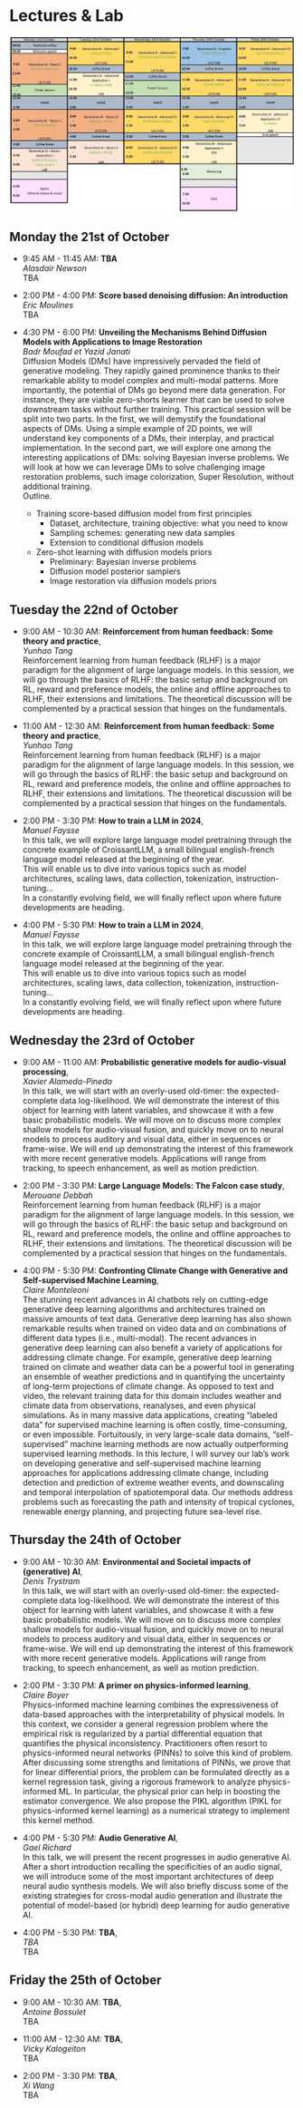 # Lectures & Lab

![alt text](Images/Planning.jpg "Schedule")

## Monday the 21st of October

* 9:45 AM - 11:45 AM: **TBA**<br/>
_Alasdair Newson_<br/>
TBA

* 2:00 PM - 4:00 PM: **Score based denoising diffusion: An introduction**<br/>
_Eric Moulines_ <br/>
TBA

* 4:30 PM - 6:00 PM: **Unveiling the Mechanisms Behind Diffusion Models with Applications to Image Restoration** <br/>
_Badr Moufad et Yazid Janati_<br/>
Diffusion Models (DMs) have impressively pervaded the field of generative modeling. They rapidly gained prominence thanks to their remarkable ability to model complex and multi-modal patterns. More importantly, the potential of DMs go beyond mere data generation. For instance, they are viable zero-shorts learner that can be used to solve downstream tasks without further training.
This practical session will be split into two parts. In the first, we will demystify the foundational aspects of DMs. Using a simple example of 2D points, we will understand key components of a DMs, their interplay, and practical implementation. In the second part, we will explore one among the interesting applications of DMs: solving Bayesian inverse problems. We will look at how we can leverage DMs to solve challenging image restoration problems, such image colorization, Super Resolution, without additional training. <br/>
Outline.
    * Training score-based diffusion model from first principles
      * Dataset, architecture, training objective: what you need to know
      * Sampling schemes: generating new data samples
      * Extension to conditional diffusion models
    * Zero-shot learning with diffusion models priors
      * Preliminary: Bayesian inverse problems
      * Diffusion model posterior samplers
      * Image restoration via diffusion models priors



## Tuesday the 22nd of October



* 9:00 AM - 10:30 AM: **Reinforcement from human feedback: Some theory and practice**, <br/>
_Yunhao Tang_<br/>
Reinforcement learning from human feedback (RLHF) is a major paradigm for the alignment of large language models. In this session, we will go through the basics of RLHF: the basic setup and background on RL, reward and preference models, the online and offline approaches to RLHF, their extensions and limitations. The theoretical discussion will be complemented by a practical session that hinges on the fundamentals.


* 11:00 AM - 12:30 AM: **Reinforcement from human feedback: Some theory and practice**, <br/>
_Yunhao Tang_<br/>
Reinforcement learning from human feedback (RLHF) is a major paradigm for the alignment of large language models. In this session, we will go through the basics of RLHF: the basic setup and background on RL, reward and preference models, the online and offline approaches to RLHF, their extensions and limitations. The theoretical discussion will be complemented by a practical session that hinges on the fundamentals.


* 2:00 PM - 3:30 PM: **How to train a LLM in 2024**, <br/>
_Manuel Faysse_<br/>
In this talk, we will explore large language model pretraining through the concrete example of CroissantLLM, a small bilingual english-french language model released at the beginning of the year. <br>
This will enable us to dive into various topics such as model architectures, scaling laws, data collection, tokenization, instruction-tuning...<br>
In a constantly evolving field, we will finally reflect upon where future developments are heading.<br>

* 4:00 PM - 5:30 PM: **How to train a LLM in 2024**, <br/>
_Manuel Faysse_<br/>
In this talk, we will explore large language model pretraining through the concrete example of CroissantLLM, a small bilingual english-french language model released at the beginning of the year. <br>
This will enable us to dive into various topics such as model architectures, scaling laws, data collection, tokenization, instruction-tuning...<br>
In a constantly evolving field, we will finally reflect upon where future developments are heading.<br>


## Wednesday the 23rd of October

* 9:00 AM - 11:00 AM: **Probabilistic generative models for audio-visual processing**, <br/>
_Xavier Alameda-Pineda_<br/>
In this talk, we will start with an overly-used old-timer: the expected-complete data log-likelihood. We will demonstrate the interest of this object for learning with latent variables, and showcase it with a few basic probabilistic models. We will move on to discuss more complex shallow models for audio-visual fusion, and quickly move on to neural models to process auditory and visual data, either in sequences or frame-wise. We will end up demonstrating the interest of this framework with more recent generative models. Applications will range from tracking, to speech enhancement, as well as motion prediction.

* 2:00 PM - 3:30 PM: **Large Language Models: The Falcon case study**, <br/>
  _Merouane Debbah_<br/>
Reinforcement learning from human feedback (RLHF) is a major paradigm for the alignment of large language models. In this session, we will go through the basics of RLHF: the basic setup and background on RL, reward and preference models, the online and offline approaches to RLHF, their extensions and limitations. The theoretical discussion will be complemented by a practical session that hinges on the fundamentals.


* 4:00 PM - 5:30 PM: **Confronting Climate Change with Generative and Self-supervised Machine Learning**, <br/>
_Claire Monteleoni_<br/>
The stunning recent advances in AI chatbots rely on cutting-edge generative deep learning algorithms and architectures trained on massive amounts of text data. Generative deep learning has also shown remarkable results when trained on video data and on combinations of different data types (i.e., multi-modal). The recent advances in generative deep learning can also benefit a variety of applications for addressing climate change. For example, generative deep learning trained on climate and weather data can be a powerful tool in generating an ensemble of weather predictions and in quantifying the uncertainty of long-term projections of climate change. 
As opposed to text and video, the relevant training data for this domain includes weather and climate data from observations, reanalyses, and even physical simulations. As in many massive data applications, creating “labeled data” for supervised machine learning is often costly, time-consuming, or even impossible. Fortuitously, in very large-scale data domains, “self-supervised” machine learning methods are now actually outperforming supervised learning methods. In this lecture, I will survey our lab’s work on developing generative and self-supervised machine learning approaches for applications addressing climate change, including detection and prediction of extreme weather events, and downscaling and temporal interpolation of spatiotemporal data. Our methods address problems such as forecasting the path and intensity of tropical cyclones, renewable energy planning, and projecting future sea-level rise.

## Thursday the 24th of October

* 9:00 AM - 10:30 AM: **Environmental and Societal impacts of (generative) AI**, <br/>
_Denis Trystram_<br/>
In this talk, we will start with an overly-used old-timer: the expected-complete data log-likelihood. We will demonstrate the interest of this object for learning with latent variables, and showcase it with a few basic probabilistic models. We will move on to discuss more complex shallow models for audio-visual fusion, and quickly move on to neural models to process auditory and visual data, either in sequences or frame-wise. We will end up demonstrating the interest of this framework with more recent generative models. Applications will range from tracking, to speech enhancement, as well as motion prediction.

* 2:00 PM - 3:30 PM: **A primer on physics-informed learning**, <br/>
 _Claire Boyer_<br/>
Physics-informed machine learning combines the expressiveness of data-based approaches with the interpretability of physical models. In this context, we consider a general regression problem where the empirical risk is regularized by a partial differential equation that quantifies the physical inconsistency. Practitioners often resort to physics-informed neural networks (PINNs) to solve this kind of problem. After discussing some strengths and limitations of PINNs, we prove that for linear differential priors, the problem can be formulated directly as a kernel regression task, giving a rigorous framework to analyze physics-informed ML. In particular, the physical prior can help in boosting the estimator convergence. We also propose the PIKL algorithm (PIKL for physics-informed kernel learning) as a numerical strategy to implement this kernel method.

* 4:00 PM - 5:30 PM: **Audio Generative AI**, <br/>
_Gael Richard_<br/>
In this talk, we will present the recent progresses in audio generative AI. After a short introduction recalling the specificities of an audio signal, we will introduce some of the most important architectures of deep neural audio synthesis models. We will also briefly discuss some of the existing strategies for cross-modal audio generation and illustrate the potential of model-based (or hybrid) deep learning  for audio generative AI.


* 4:00 PM - 5:30 PM: **TBA**, <br/>
_TBA_<br/>
TBA


## Friday the 25th of October


* 9:00 AM - 10:30 AM: **TBA**, <br/>
_Antoine Bossulet_<br/>
TBA

* 11:00 AM - 12:30 AM: **TBA**, <br/>
 _Vicky Kalogeiton_<br/>
TBA
* 2:00 PM - 3:30 PM: **TBA**, <br/>
_Xi Wang_<br/>
TBA
